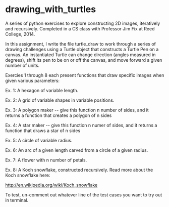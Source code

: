 # drawing_with_turtles
A series of python exercises to explore constructing 2D images, iteratively and recursively.
Completed in a CS class with Professor Jim Fix at Reed College, 2014.

In this assignment, I write the file turtle_draw to work through a series of drawing challenges using a Turtle object that constructs a Turtle Pen on a canvas. An instantiated Turtle can change direction (angles measured in degrees), shift its pen to be on or off the canvas, and move forward a given number of units.

Exercies 1 through 8 each present functions that draw specific images when given various parameters:

  Ex. 1: A hexagon of variable length.
  
  Ex. 2: A grid of variable shapes in variable positions.

  Ex. 3: A polygon maker -- give this function n number of sides, and it returns a function that creates a polygon of n sides
 
  Ex. 4: A star maker -- give this function n numer of sides, and it returns a function that draws a star of n sides
 
  Ex. 5: A circle of variable radius.
 
  Ex. 6: An arc of a given length carved from a circle of a given radius.
 
  Ex. 7: A flower with n number of petals.
 
  Ex. 8: A Koch snowflake, constructed recursively. Read more about the Koch snowflake here:  
 
  http://en.wikipedia.org/wiki/Koch_snowflake
  
  To test, un-comment out whatever line of the test cases you want to try out in terminal.
